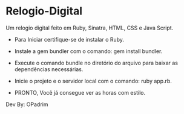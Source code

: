 # Relogio-Digital
Um relogio digital feito em Ruby, Sinatra, HTML, CSS e Java Script. 

- Para Iniciar certifique-se de instalar o Ruby.

- Instale a gem bundler com o comando: gem install bundler.

- Execute o comando bundle no diretório do arquivo para baixar as dependências necessárias.

- Inicie o projeto e o servidor local com o comando: ruby app.rb.

- PRONTO, Você já consegue ver as horas com estilo.



Dev By: OPadrim

